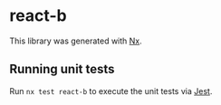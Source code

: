 # react-b

This library was generated with [Nx](https://nx.dev).

## Running unit tests

Run `nx test react-b` to execute the unit tests via [Jest](https://jestjs.io).
